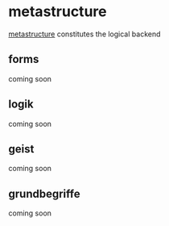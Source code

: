 # metastructure

[metastructure](https://github.com/MultifokalHirn/superstructure/blob/dev/superstructure/metastructure) constitutes the logical backend

## forms

coming soon

## logik

coming soon

## geist

coming soon

## grundbegriffe

coming soon
